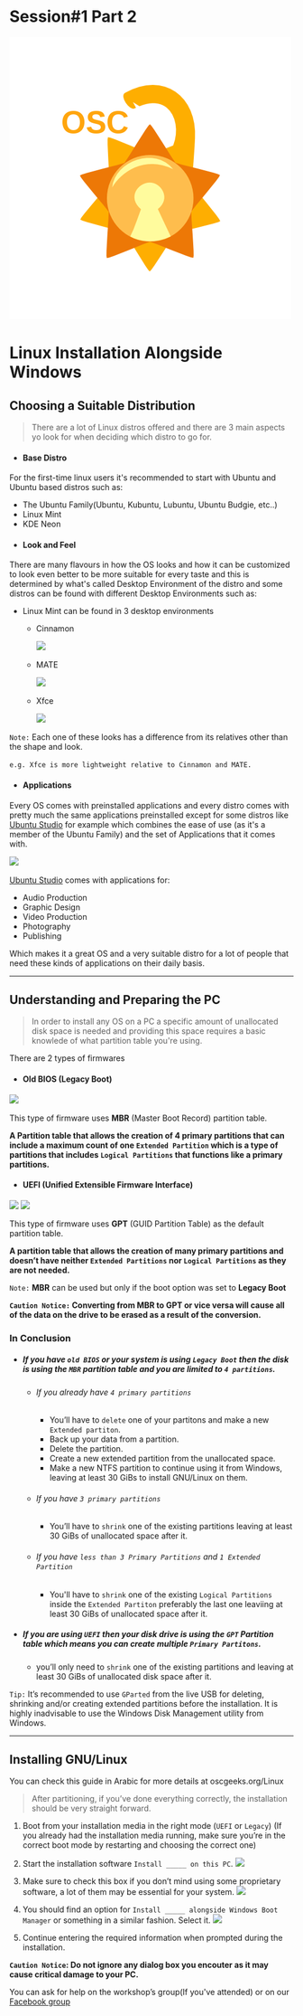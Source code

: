 # Session#1 Part 2
[![](https://raw.githubusercontent.com/Open-Source-Community/oscgeeks.orgImages/master/Minified%20Images/navbar/logo-osc.png)](https://oscgeeks.org)


# Linux Installation Alongside Windows

## Choosing a Suitable Distribution

> There are a lot of Linux distros offered and there are 3 main aspects yo look for when deciding which distro to go for.

* #### Base Distro

For the first-time linux users it's recommended to start with Ubuntu and Ubuntu based distros such as:
   - The Ubuntu Family(Ubuntu, Kubuntu, Lubuntu, Ubuntu Budgie, etc..)
   - Linux Mint
   - KDE Neon

* #### Look and Feel
There are many flavours in how the OS looks and how it can be customized to look even better to be more suitable for every taste and this is determined by what's called Desktop Environment of the distro and some distros can be found with different Desktop Environments such as:

   * Linux Mint can be found in 3 desktop environments

        * Cinnamon
   
             ![](https://www.linuxmint.com/pictures/screenshots/tessa/thumb_cinnamon.png)
   
        * MATE
   
             ![](https://www.linuxmint.com/pictures/screenshots/tessa/thumb_mate.png)
   
        * Xfce
   
             ![](https://www.linuxmint.com/pictures/screenshots/tessa/thumb_xfce.png)


`Note:` Each one of these looks has a difference from its relatives other than the shape and look.

`e.g. Xfce is more lightweight relative to Cinnamon and MATE.`

* #### Applications

Every OS comes with preinstalled applications and every distro comes with pretty much the same applications preinstalled except for some distros like [Ubuntu Studio](https://ubuntustudio.org) for example which combines the ease of use (as it's a member of the Ubuntu Family) and the set of Applications that it comes with.

![](https://ubuntustudio.org/wp-content/uploads/2012/06/feature-tour.png)

[Ubuntu Studio](https://ubuntustudio.org) comes with applications for:
  * Audio Production
  * Graphic Design
  * Video Production
  * Photography
  * Publishing

Which makes it a great OS and a very suitable distro for a lot of people that need these kinds of applications on their daily basis.

***

## Understanding and Preparing the PC
>In order to install any OS on a PC a specific amount of unallocated disk space is needed and providing this space requires a basic knowlede of what partition table you're using.  

There are 2 types of firmwares
* #### Old BIOS (Legacy Boot)
![](https://upload.wikimedia.org/wikipedia/commons/0/05/Award_BIOS_setup_utility.png)

This type of firmware uses **MBR** (Master Boot Record) partition table.

**A Partition table that allows the creation of 4 primary partitions that can include a maximum count of one `Extended Partition` which is a type of partitions that includes `Logical Partitions` that functions like a primary partitions.**

* #### UEFI (Unified Extensible Firmware Interface)
![](https://github.com/Open-Source-Community/OSC19-Linux-Workshop-Sessions/blob/master/Artwork/Session%201/UEFI%20Screen.png)
![](https://github.com/Open-Source-Community/OSC19-Linux-Workshop-Sessions/blob/master/Artwork/Session%201/The%20Cooler%20UEFI%20Screen.png)

This type of firmware uses **GPT** (GUID Partition Table) as the default partition table.

**A partition table that allows the creation of many primary partitions and doesn’t have neither `Extended Partitions` nor `Logical Partitions` as they are not needed.**


`Note:` **MBR** can be used but only if the boot option was set to **Legacy Boot**

**`Caution Notice:` Converting from MBR to GPT or vice versa will cause all of the data on the drive to be erased as a result of the conversion.**

### In Conclusion
* ##### If you have `old BIOS` or your system is using `Legacy Boot` then the disk is using the `MBR` partition table and you are limited to `4 partitions`.
  * ###### If you already have `4 primary partitions`
    * You’ll have to `delete` one of your partitons and make a new `Extended partiton`.
    * Back up your data from a partition.
    * Delete the partition.
    * Create a new extended partition from the unallocated space.
    * Make a new NTFS partition to continue using it from Windows, leaving at least 30 GiBs to install GNU/Linux on them.

  * ###### If you have `3 primary partitions`
    * You’ll have to `shrink` one of the existing partitions leaving at least 30 GiBs of unallocated space after it.

  * ###### If you have `less than 3 Primary Partitions` and `1 Extended Partition`
    * You'll have to `shrink` one of the existing `Logical Partitions` inside the `Extended Partiton` preferably the last one leaviing at least 30 GiBs of unallocated space after it.

* ##### If you are using `UEFI` then your disk drive is using the `GPT` Partition table which means you can create multiple `Primary Partitons`.

  * you’ll only need to `shrink` one of the existing partitions and leaving at least 30 GiBs of unallocated disk space after it.

`Tip:` It’s recommended to use `GParted` from the live USB for deleting, shrinking and/or creating extended partitions before the installation. It is highly inadvisable to use the Windows Disk Management utility from Windows.

***

## Installing GNU/Linux
You can check this guide in Arabic for more details at oscgeeks.org/Linux
>After partitioning, if you’ve done everything correctly, the installation should be very straight forward.

1. Boot from your installation media in the right mode (`UEFI` or `Legacy`)
(If you already had the installation media running, make sure you’re in the correct boot mode by restarting and choosing the correct one)

2. Start the installation software `Install _____ on this PC`.
![](https://github.com/Open-Source-Community/OSC19-Linux-Workshop-Sessions/blob/master/Artwork/Session%201/Install%20Linux%20Mint.png)

3. Make sure to check this box if you don’t mind using some proprietary software, a lot of them may be essential for your system.
![](https://github.com/Open-Source-Community/OSC19-Linux-Workshop-Sessions/blob/master/Artwork/Session%201/Install%20third-party%20software.png)

4. You should find an option for `Install _____ alongside Windows Boot Manager` or something in a similar fashion. Select it.
![](https://raw.githubusercontent.com/Open-Source-Community/OSC19-Linux-Workshop-Sessions/master/Artwork/Session%201/Install%20Linux%20Mint%20alongside%20Windows%2010.png)

5. Continue entering the required information when prompted during the installation.

**`Caution Notice`: Do not ignore any dialog box you encouter as it may cause critical damage to your PC.**

You can ask for help on the workshop’s group(If you've attended) or on our [Facebook group](https://facebook.com/groups/osc.troubleshot)
